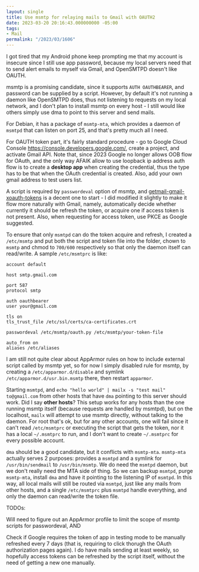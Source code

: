 ```yaml
---
layout: single
title: Use msmtp for relaying mails to Gmail with OAUTH2
date: 2023-03-20 20:16:43.000000000 -05:00
tags:
- Mail
permalink: "/2023/03/1606"
---
```

I got tired that my Android phone keep prompting me that my account is insecure since I still use app password, because my local servers need that to send alert emails to myself via Gmail, and OpenSMTPD doesn't like OAUTH.

msmtp is a promising candidate, since it supports `AUTH OAUTHBEARER`, and password can be supplied by a script. However, by default it's not running a daemon like OpenSMTPD does, thus not listening to requests on my local network, and I don't plan to install msmtp on every host - I still would like others simply use dma to point to this server and send mails.

For Debian, it has a package of `msmtp-mta`, which provides a daemon of `msmtpd` that can listen on port 25, and that's pretty much all I need.

For OAUTH token part, it's fairly standard procedure - go to Google Cloud Console https://console.developers.google.com/, create a project, and activate Gmail API. Note that, since 2023 Google no longer allows OOB flow for OAuth, and the only way AFAIK allow to use loopback ip address auth flow is to create a **desktop app** when creating the credential, thus the type has to be that when the OAuth credential is created. Also, add your own gmail address to test users list.

A script is required by `passwordeval` option of msmtp, and [getmail-gmail-xoauth-tokens](https://github.com/getmail6/getmail6/blob/master/getmail-gmail-xoauth-tokens) is a decent one to start - I did modified it slightly to make it flow more naturally with Gmail, namely, automatically decide whether currently it should be refresh the token, or acquire one if access token is not present. Also, when requesting for access token, use PKCE as Google suggested.

To ensure that only `msmtpd` can do the token acquire and refresh, I created a `/etc/msmtp` and put both the script and token file into the folder, chown to `msmtp` and chmod to `700/600` respectively so that only the daemon itself can read/write. A sample `/etc/msmtprc` is like:

```
account default

host smtp.gmail.com

port 587
protocol smtp

auth oauthbearer
user your@gmail.com

tls on
tls_trust_file /etc/ssl/certs/ca-certificates.crt

passwordeval /etc/msmtp/oauth.py /etc/msmtp/your-token-file

auto_from on
aliases /etc/aliases
```

I am still not quite clear about AppArmor rules on how to include external script called by msmtp yet, so for now I simply disabled rule for msmtp, by creating a `/etc/apparmor.d/disable` and symlink `/etc/apparmor.d/usr.bin.msmtp` there, then restart `apparmor`.

Starting `msmtpd`, and `echo "hello world" | mailx -s "test mail" to@gmail.com` from other hosts that have `dma` pointing to this server should work. Did I say **other hosts**? This setup works for any hosts than the one running msmtp itself (because requests are handled by msmtpd), but on the localhost, `mailx` will attempt to use msmtp directly, without talking to the daemon. For root that's ok, but for any other accounts, one will fail since it can't read `/etc/msmtprc` or executing the script that gets the token, nor it has a local `~/.msmtprc` to run, and I don't want to create `~/.msmtprc` for every possible account.

`dma` should be a good candidate, but it conflicts with `msmtp-mta`. `msmtp-mta` actually serves 2 purposes: provides a `msmtpd` and a symlink for `/usr/bin/sendmail` to `/usr/bin/msmtp`. We do need the `msmtpd` daemon, but we don't really need the MTA side of thing. So we can backup `msmtpd`, purge `msmtp-mta`, install `dma` and have it pointing to the listening IP of `msmtpd`. In this way, all local mails will still be routed via `msmtpd`, just like any mails from other hosts, and a single `/etc/msmtprc` plus `msmtpd` handle everything, and only the daemon can read/write the token file.

TODOs:

Will need to figure out an AppArmor profile to limit the scope of msmtp scripts for passwordeval, AND

Check if Google requires the token of app in testing mode to be manually refreshed every 7 days (that is, requiring to click thorugh the OAuth authorization pages again). I do have mails sending at least weekly, so hopefully access tokens can be refreshed by the script itself, without the need of getting a new one manually.
